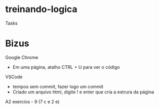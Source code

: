 # treinando-logica

Tasks


# Bizus

Google Chrome
- Em uma página, atalho CTRL + U para ver o código

VSCode
 - tempos sem commit, fazer logo um commit
 - Criado um arquivo html, digite ! e enter que cria a estrura da página
 
 A2 exercios - 9 (7 c e 2 e)